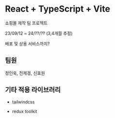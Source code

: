 # React + TypeScript + Vite

쇼핑몰 제작 팀 프로젝트

23/09/12 ~ 24/??/?? (3,4개월 추정)

배포 및 상용 서비스까지?

## 팀원

정인욱, 전제경, 신효원

## 기타 적용 라이브러리

- tailwindcss

- redux toolkit
